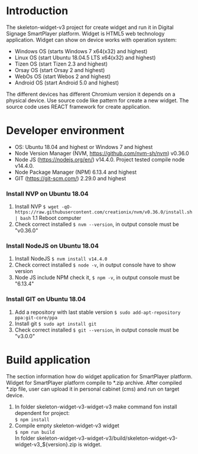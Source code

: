 # Introduction
The skeleton-widget-v3 project for create widget and run it in Digital Signage SmartPlayer platform.
Widget is HTML5 web technology application. Widget can show on device works with operation system:
 * Windows OS (starts Windows 7 x64(x32) and highest) 
 * Linux OS (start Ubuntu 18.04.5 LTS x64(x32) and highest)
 * Tizen OS (start Tizen 2.3 and highest)
 * Orsay OS (start Orsay 2 and highest)
 * WebOs OS (start Webos 2 and highest)
 * Android OS (start Android 5.0 and highest) 
 
 The different devices has different Chromium version it depends on a physical device.
 Use source code like pattern for create a new widget. The source code uses REACT framework for create application.
# Developer environment
* OS: Ubuntu 18.04 and highest or Windows 7 and highest
* Node Version Manager (NVM, https://github.com/nvm-sh/nvm) v0.36.0
* Node JS (https://nodejs.org/en/) v14.4.0. Project tested compile node v14.4.0.
* Node Package Manager (NPM) 6.13.4 and highest    
* GIT (https://git-scm.com/) 2.29.0 and highest  
 ### Install NVP on Ubuntu 18.04
 1. Install NVP `$ wget -qO- https://raw.githubusercontent.com/creationix/nvm/v0.36.0/install.sh | bash`
 1.1 Reboot computer
 2. Check correct installed `$ nvm --version`, in output console must be "v0.36.0"
 ### Install NodeJS on Ubuntu 18.04
 1. Install NodeJS `$ nvm install v14.4.0`
 2. Check correct installed `$ node -v`, in output console have to show version
 3. Node JS include NPM check it, `$ npm -v`, in output console must be "6.13.4"  
 ### Install GIT on Ubuntu 18.04
 1. Add a repository with last stable version `$ sudo add-apt-repository ppa:git-core/ppa`
 2. Install git `$ sudo apt install git`
 3. Check correct installed `$ git --version`, in output console must be "v3.0.0"
# Build application
The section information how do widget application for SmartPlayer platform. Widget for SmartPlayer platform compile to *.zip archive. 
After compiled *.zip file, user can upload it in personal cabinet (cms) and run on target device.
1. In folder skeleton-widget-v3-widget-v3 make command fon install dependent for project: <br>
`$ npm install` <br>
2. Compile empty skeleton-widget-v3 widget <br>
`$ npm run build` <br>
In folder skeleton-widget-v3-widget-v3/build/skeleton-widget-v3-widget-v3_${version}.zip is widget. 




